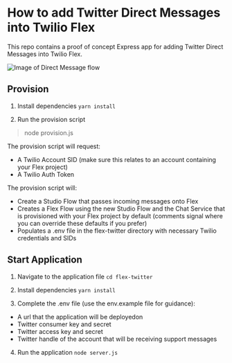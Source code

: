 # How to add Twitter Direct Messages into Twilio Flex
This repo contains a proof of concept Express app for adding Twitter Direct Messages into Twilio Flex.

![Image of Direct Message flow](https://user-images.githubusercontent.com/46247485/125089637-6d7d3280-e0c6-11eb-85fb-b1acf7b21b45.png)

## Provision
1. Install dependencies
```yarn install```

2. Run the provision script
> node provision.js

The provision script will request:
* A Twilio Account SID (make sure this relates to an account containing your Flex project)
* A Twilio Auth Token 

The provision script will:
* Create a Studio Flow that passes incoming messages onto Flex
* Creates a Flex Flow using the new Studio Flow and the Chat Service that is provisioned with your Flex project by default (comments signal where you can override these defaults if you prefer)
* Populates a .env file in the flex-twitter directory with necessary Twilio credentials and SIDs

## Start Application
1. Navigate to the application file
```cd flex-twitter```

2. Install dependencies
```yarn install```

3. Complete the .env file (use the env.example file for guidance):
* A url that the application will be deployedon
* Twitter consumer key and secret
* Twitter access key and secret
* Twitter handle of the account that will be receiving support messages

4. Run the application
`node server.js`
